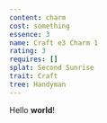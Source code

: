 ```yaml
---
content: charm
cost: something
essence: 3
name: Craft e3 Charm 1
rating: 3
requires: []
splat: Second Sunrise
trait: Craft
tree: Handyman
---
```


Hello **world**!
